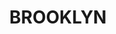 ---
lastmod: '2025-04-06T06:05:20+00:00'
latitude: -33.525322
layout: suburb
longitude: 151.194452
postcode: '2083'
state: NSW
title: BROOKLYN
url: /nsw/brooklyn/
---